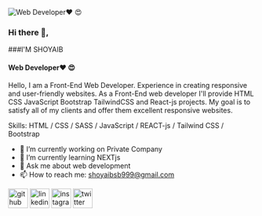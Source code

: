 ![Web Developer❤️ 😍](https://media.licdn.com/dms/image/D4D16AQFn-J4I_yk5Dg/profile-displaybackgroundimage-shrink_350_1400/0/1712232236704?e=1725494400&v=beta&t=hbtslzabeT6yuclDKbG78h_8SkIAqbVgQ7T6M7hzrjs)
### Hi there 👋, 
###I'M SHOYAIB
#### Web Developer❤️ 😍

Hello, I am a Front-End Web Developer. Experience in creating responsive and user-friendly websites. As a Front-End web developer I'll provide HTML CSS JavaScript Bootstrap TailwindCSS and React-js projects. My goal is to satisfy all of my clients and offer them excellent responsive websites.

Skills:  HTML / CSS / SASS / JavaScript /  REACT-js / Tailwind CSS / Bootstrap 

- 🔭 I’m currently working on Private Company 
- 🌱 I’m currently learning NEXTjs 
- 💬 Ask me about web development 
- 📫 How to reach me: shoyaibsb999@gmail.com 


[<img src='https://cdn.jsdelivr.net/npm/simple-icons@3.0.1/icons/github.svg' alt='github' height='40'>](https://github.com/Shoyaib)  [<img src='https://cdn.jsdelivr.net/npm/simple-icons@3.0.1/icons/linkedin.svg' alt='linkedin' height='40'>](https://www.linkedin.com/in/MohammadShoyaib/)  [<img src='https://cdn.jsdelivr.net/npm/simple-icons@3.0.1/icons/instagram.svg' alt='instagram' height='40'>](https://www.instagram.com/mohammad_shoyaib/)  [<img src='https://cdn.jsdelivr.net/npm/simple-icons@3.0.1/icons/twitter.svg' alt='twitter' height='40'>](https://twitter.com/@shoyaibsb999)  



